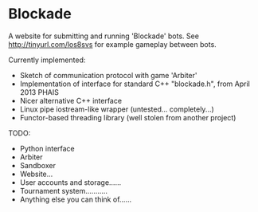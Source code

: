 Blockade
========

A website for submitting and running 'Blockade' bots.
See http://tinyurl.com/los8svs for example gameplay between bots.

Currently implemented:
 - Sketch of communication protocol with game 'Arbiter'
 - Implementation of interface for standard C++ "blockade.h", from April 2013 PHAIS
 - Nicer alternative C++ interface
 - Linux pipe iostream-like wrapper (untested... completely...)
 - Functor-based threading library (well stolen from another project)
 
TODO:
 - Python interface
 - Arbiter
 - Sandboxer
 - Website...
 - User accounts and storage......
 - Tournament system...........
 - Anything else you can think of......